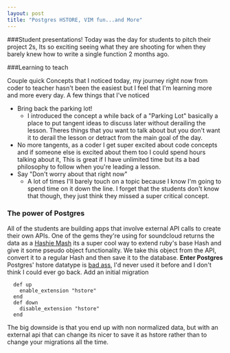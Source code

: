 ```yaml
---
layout: post
title: "Postgres HSTORE, VIM fun...and More"
---
```


###Student presentations!
Today was the day for students to pitch their project 2s, Its so exciting seeing what they are shooting for when they barely knew how to write a single function 2 months ago.

###Learning to teach

Couple quick Concepts that I noticed today, my journey right now from coder to teacher hasn't been the easiest but I feel that I'm learning more and more every day. A few things that I've noticed  

* Bring back the parking lot!
  * I introduced the concept a while back of a "Parking Lot" basically a place to put tangent ideas to discuss later without derailing the lesson. Theres things that you want to talk about but you don't want it to derail the lesson or detract from the main goal of the day.
* No more tangents, as a coder I get super excited about code concepts and if someone else is excited about them too I could spend hours talking about it, This is great if I have unlimited time but its a bad philosophy to follow when you're leading a lesson.
* Say "Don't worry about that right now" 
  * A lot of times I'll barely touch on a topic because I know I'm going to spend time on it down the line. I forget that the students don't know that though, they just think they missed a super critical concept.

### The power of Postgres

All of the students are building apps that involve external API calls to create their own APIs. One of the gems they're using for soundcloud returns the data as a [Hashie Mash](http://www.ruby-doc.org/gems/docs/z/zerobearing-hashie-0.1.9/README_rdoc.html) its a super cool way to extend ruby's base Hash and give it some pseudo object functionality. We take this object from the API, convert it to a regular Hash and then save it to the database. 
**Enter Postgres**
Postgres' hstore datatype is [bad ass](http://www.postgresql.org/docs/9.0/static/hstore.html), I'd never used it before and I don't think I could ever go back.
Add an initial migration

```
  def up
    enable_extension "hstore"
  end
  def down
    disable_extension "hstore"
  end
```
The big downside is that you end up with non normalized data, but with an external api that can change its nicer to save it as hstore rather than to change your migrations all the time.
